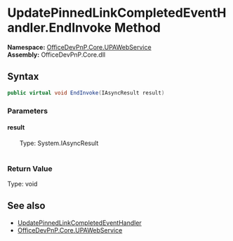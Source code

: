 # UpdatePinnedLinkCompletedEventHandler.EndInvoke Method  
  

**Namespace:** [OfficeDevPnP.Core.UPAWebService](OfficeDevPnP.Core.UPAWebService.md)  
**Assembly:** OfficeDevPnP.Core.dll  
## Syntax
```C#
public virtual void EndInvoke(IAsyncResult result)
```
### Parameters
#### result  
&emsp;&emsp;Type: System.IAsyncResult  
&emsp;&emsp;  

  

### Return Value
Type: void  

## See also
- [UpdatePinnedLinkCompletedEventHandler](OfficeDevPnP.Core.UPAWebService.UpdatePinnedLinkCompletedEventHandler.md) 
- [OfficeDevPnP.Core.UPAWebService](OfficeDevPnP.Core.UPAWebService.md) 
